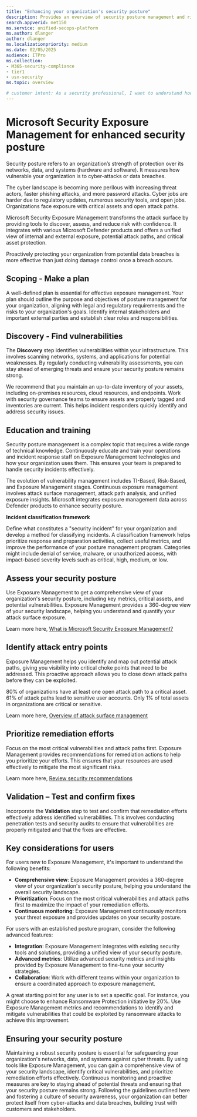 ```yaml
---
title: "Enhancing your organization's security posture"
description: Provides an overview of security posture management and risk reduction in the Microsoft Defender portal.
search.appverid: met150
ms.service: unified-secops-platform
ms.author: dlanger
author: dlanger
ms.localizationpriority: medium
ms.date: 02/05/2025
audience: ITPro
ms.collection:
- M365-security-compliance
- tier1
- usx-security
ms.topic: overview

# customer intent: As a security professional, I want to understand how Microsoft Defender services, specifically tools like Microsoft Security Exposure Management, can enhance my organization's security posture by providing comprehensive visibility, prioritizing remediation efforts, and continuously monitoring for threats.
---
```


# Microsoft Security Exposure Management for enhanced security posture

Security posture refers to an organization’s strength of protection over its networks, data, and systems (hardware and software). It measures how vulnerable your organization is to cyber-attacks or data breaches.

The cyber landscape is becoming more perilous with increasing threat actors, faster phishing attacks, and more password attacks. Cyber jobs are harder due to regulatory updates, numerous security tools, and open jobs. Organizations face exposure with critical assets and open attack paths.

Microsoft Security Exposure Management transforms the attack surface by providing tools to discover, assess, and reduce risk with confidence. It integrates with various Microsoft Defender products and offers a unified view of internal and external exposure, potential attack paths, and critical asset protection.

Proactively protecting your organization from potential data breaches is more effective than just doing damage control once a breach occurs.

## Scoping - Make a plan

A well-defined plan is essential for effective exposure management. Your plan should outline the purpose and objectives of posture management for your organization, aligning with legal and regulatory requirements and the risks to your organization's goals. Identify internal stakeholders and important external parties and establish clear roles and responsibilities.

## Discovery - Find vulnerabilities

The **Discovery** step identifies vulnerabilities within your infrastructure. This involves scanning networks, systems, and applications for potential weaknesses. By regularly conducting vulnerability assessments, you can stay ahead of emerging threats and ensure your security posture remains strong.


We recommend that you maintain an up-to-date inventory of your assets, including on-premises resources, cloud resources, and endpoints. Work with security governance teams to ensure assets are properly tagged and inventories are current. This helps incident responders quickly identify and address security issues.

## Education and training

Security posture management is a complex topic that requires a wide range of technical knowledge. Continuously educate and train your operations and incident response staff on Exposure Management technologies and how your organization uses them. This ensures your team is prepared to handle security incidents effectively.

The evolution of vulnerability management includes TI-Based, Risk-Based, and Exposure Management stages. Continuous exposure management involves attack surface management, attack path analysis, and unified exposure insights. Microsoft integrates exposure management data across Defender products to enhance security posture.

**Incident classification framework**

Define what constitutes a "security incident" for your organization and develop a method for classifying incidents. A classification framework helps prioritize response and preparation activities, collect useful metrics, and improve the performance of your posture management program. Categories might include denial of service, malware, or unauthorized access, with impact-based severity levels such as critical, high, medium, or low.

## Assess your security posture

Use Exposure Management to get a comprehensive view of your organization's security posture, including key metrics, critical assets, and potential vulnerabilities. Exposure Management provides a 360-degree view of your security landscape, helping you understand and quantify your attack surface exposure.

Learn more here, [What is Microsoft Security Exposure Management?](/security-exposure-management/microsoft-security-exposure-management)

## Identify attack entry points

Exposure Management helps you identify and map out potential attack paths, giving you visibility into critical choke points that need to be addressed. This proactive approach allows you to close down attack paths before they can be exploited.

80% of organizations have at least one open attack path to a critical asset. 61% of attack paths lead to sensitive user accounts. Only 1% of total assets in organizations are critical or sensitive.

Learn more here, [Overview of attack surface management](/security-exposure-management/cross-workload-attack-surfaces)

## Prioritize remediation efforts

Focus on the most critical vulnerabilities and attack paths first. Exposure Management provides recommendations for remediation actions to help you prioritize your efforts. This ensures that your resources are used effectively to mitigate the most significant risks.

Learn more here, [Review security recommendations](/security-exposure-management/security-recommendations) 

## Validation – Test and confirm fixes

Incorporate the **Validation** step to test and confirm that remediation efforts effectively address identified vulnerabilities. This involves conducting penetration tests and security audits to ensure that vulnerabilities are properly mitigated and that the fixes are effective.

## Key considerations for users

For users new to Exposure Management, it's important to understand the following benefits:

- **Comprehensive view**: Exposure Management provides a 360-degree view of your organization's security posture, helping you understand the overall security landscape.
- **Prioritization**: Focus on the most critical vulnerabilities and attack paths first to maximize the impact of your remediation efforts.
- **Continuous monitoring**: Exposure Management continuously monitors your threat exposure and provides updates on your security posture.

For users with an established posture program, consider the following advanced features:

- **Integration**: Exposure Management integrates with existing security tools and solutions, providing a unified view of your security posture.
- **Advanced metrics**: Utilize advanced security metrics and insights provided by Exposure Management to fine-tune your security strategies.
- **Collaboration**: Work with different teams within your organization to ensure a coordinated approach to exposure management.

A great starting point for any user is to set a specific goal. For instance, you might choose to enhance Ransomware Protection initiative by 20%. Use Exposure Management metrics and recommendations to identify and mitigate vulnerabilities that could be exploited by ransomware attacks to achieve this improvement.

## Ensuring your security posture

Maintaining a robust security posture is essential for safeguarding your organization's networks, data, and systems against cyber threats. By using tools like Exposure Management, you can gain a comprehensive view of your security landscape, identify critical vulnerabilities, and prioritize remediation efforts effectively. Continuous monitoring and proactive measures are key to staying ahead of potential threats and ensuring that your security posture remains strong. Following the guidelines outlined here and fostering a culture of security awareness, your organization can better protect itself from cyber-attacks and data breaches, building trust with customers and stakeholders.